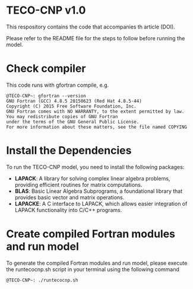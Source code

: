 # TECO-CNP v1.0

This respository contains the code that accompanies th article (DOI). 

Please refer to the README file for the steps to follow before running the model.

# Check compiler
This code runs with gfortran compile, e.g.
```console
@TECO-CNP~: gfortran --version
GNU Fortran (GCC) 4.8.5 20150623 (Red Hat 4.8.5-44)
Copyright (C) 2015 Free Software Foundation, Inc.
GNU Fortran comes with NO WARRANTY, to the extent permitted by law.
You may redistribute copies of GNU Fortran
under the terms of the GNU General Public License.
For more information about these matters, see the file named COPYING
```

# Install the Dependencies
To run the TECO-CNP model, you need to install the following packages:

- **LAPACK**: A library for solving complex linear algebra problems, providing efficient routines for matrix computations.
- **BLAS**: Basic Linear Algebra Subprograms, a foundational library that provides basic vector and matrix operations.
- **LAPACKE**: A C interface to LAPACK, which allows easier integration of LAPACK functionality into C/C++ programs.


# Create compiled Fortran modules and run model
To generate the compiled Fortran modules and run model, please execute the  runtecocnp.sh script in your terminal using the following command

```console
@TECO-CNP~: ./runtecocnp.sh
```
